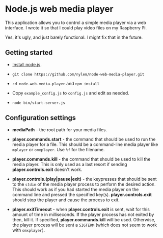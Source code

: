 # Node.js web media player

This application allows you to control a simple media player via a web
interface.  I wrote it so that I could play video files on my Raspberry Pi.

Yes, it's ugly, and just barely functional.  I might fix that in the future.

## Getting started

- [Install node.js](https://github.com/joyent/node/wiki/Installation).

- `git clone https://github.com/nylen/node-web-media-player.git`

- `cd node-web-media-player` and `npm install`

- Copy `example_config.js` to `config.js` and edit as needed.

- `node bin/start-server.js`

## Configuration settings

- **mediaPath** - the root path for your media files.

- **player.commands.start** - the command that should be used to run the media
  player for a file.  This should be a command-line media player like `mplayer`
  or `omxplayer`.  Use `%f` for the filename.

- **player.commands.kill** - the command that should be used to kill the media
  player.  This is only used as a last resort if sending
  **player.controls.exit** doesn't work.

- **player.controls.(play|pause|exit)** - the keypresses that should be sent to
  the `stdin` of the media player process to perform the desired action.  This
  should work as if you had started the media player on the command line and
  pressed the specified key(s).  **player.controls.exit** should stop the
  player and cause the process to exit.

- **player.exitTimeout** - when **player.controls.exit** is sent, wait for this
  amount of time in milliseconds.  If the player process has not exited by
  then, kill it.  If specified, **player.commands.kill** will be used.
  Otherwise, the player process will be sent a `SIGTERM` (which does not seem
  to work with `omxplayer`).
